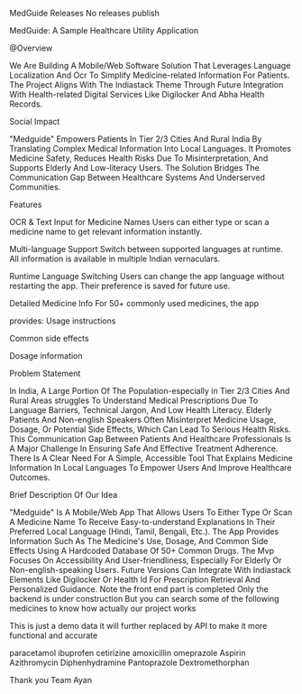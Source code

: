 MedGuide
Releases
No releases publish

MedGuide: A Sample Healthcare Utility Application

@Overview

We Are Building A Mobile/Web Software Solution That Leverages Language Localization And Ocr To Simplify Medicine-related Information For Patients. The Project Aligns With The Indiastack Theme Through Future Integration With Health-related Digital Services Like Digilocker And Abha Health Records.

Social Impact

"Medguide" Empowers Patients In Tier 2/3 Cities And Rural India By Translating Complex Medical Information Into Local Languages. It Promotes Medicine Safety, Reduces Health Risks Due To Misinterpretation, And Supports Elderly And Low-literacy Users. The Solution Bridges The Communication Gap Between Healthcare Systems And Underserved Communities.

Features

OCR & Text Input for Medicine Names Users can either type or scan a medicine name to get relevant information instantly.

Multi-language Support Switch between supported languages at runtime. All information is available in multiple Indian vernaculars.

Runtime Language Switching Users can change the app language without restarting the app. Their preference is saved for future use.

Detailed Medicine Info For 50+ commonly used medicines, the app

provides:
Usage instructions

Common side effects

Dosage information

Problem Statement

In India, A Large Portion Of The Population-especially in Tier 2/3 Cities And Rural Areas struggles To Understand Medical Prescriptions Due To Language Barriers, Technical Jargon, And Low Health Literacy. Elderly Patients And Non-english Speakers Often Misinterpret Medicine Usage, Dosage, Or Potential Side Effects, Which Can Lead To Serious Health Risks. This Communication Gap Between Patients And Healthcare Professionals Is A Major Challenge In Ensuring Safe And Effective Treatment Adherence. There Is A Clear Need For A Simple, Accessible Tool That Explains Medicine Information In Local Languages To Empower Users And Improve Healthcare Outcomes.

Brief Description Of Our Idea

"Medguide" Is A Mobile/Web App That Allows Users To Either Type Or Scan A Medicine Name To Receive Easy-to-understand Explanations In Their Preferred Local Language (Hindi, Tamil, Bengali, Etc.). The App Provides Information Such As The Medicine's Use, Dosage, And Common Side Effects Using A Hardcoded Database Of 50+ Common Drugs. The Mvp Focuses On Accessibility And User-friendliness, Especially For Elderly Or Non-english-speaking Users. Future Versions Can Integrate With Indiastack Elements Like Digilocker Or Health Id For Prescription Retrieval And Personalized Guidance.
Note the front end part is completed 
Only the backend is under construction 
But you can search some of the following medicines to know how actually our project works 

This is just a demo data it will further replaced by API to make it more functional and accurate 

paracetamol 
ibuprofen
cetirizine 
amoxicillin
omeprazole 
Aspirin
Azithromycin
Diphenhydramine
Pantoprazole
Dextromethorphan


Thank you
Team Ayan
